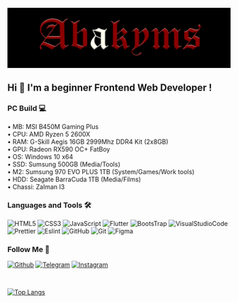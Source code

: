 [![Header](https://github.com/Abakyms/abakyms/blob/main/assets/banner.jpg)](https://github.com/Abakyms)

## Hi 👋 I'm a beginner Frontend Web Developer !

### PC Build 💻

•᠌ MB: MSI B450M Gaming Plus <br/>
•᠌ ᠌CPU: AMD Ryzen 5 2600X <br/>
•᠌ ᠌RAM: G-Skill Aegis 16GB 2999Mhz DDR4 Kit (2x8GB) <br/>
•᠌ ᠌GPU: Radeon RX590 OC+ FatBoy <br/>
•᠌ ᠌OS: Windows 10 x64 <br/>
•᠌ ᠌SSD: Sumsung 500GB (Media/Tools) <br/>
•᠌ M2: Sumsung 970 EVO PLUS 1TB (System/Games/Work tools) <br/>
•᠌ ᠌HDD: Seagate BarraCuda 1TB (Media/Films) <br/>
•᠌ Chassi: Zalman I3 <br/>

### Languages and Tools 🛠️

![HTML5](https://img.shields.io/badge/-HTML5-090909?style=for-the-badge&logo=HTML5)
![CSS3](https://img.shields.io/badge/-CSS3-090909?style=for-the-badge&logo=CSS3&logoColor=2b5cff)
![JavaScript](https://img.shields.io/badge/-JS-090909?style=for-the-badge&logo=JavaScript)
![Flutter](https://img.shields.io/badge/-Flutter-090909?style=for-the-badge&logo=flutter&logoColor=45d1fd)
![BootsTrap](https://img.shields.io/badge/-BootsTrap-090909?style=for-the-badge&logo=BootsTrap)
![VisualStudioCode](https://img.shields.io/badge/-VSCode-090909?style=for-the-badge&logo=VisualStudioCode&logoColor=2ea2f1)
![Prettier](https://img.shields.io/badge/-Prettier-090909?style=for-the-badge&logo=Prettier)
![Eslint](https://img.shields.io/badge/-Eslint-090909?style=for-the-badge&logo=Eslint)
![GitHub](https://img.shields.io/badge/-GitHub-090909?style=for-the-badge&logo=GitHub)
![Git](https://img.shields.io/badge/-Git-090909?style=for-the-badge&logo=Git)
![Figma](https://img.shields.io/badge/-Figma-090909?style=for-the-badge&logo=Figma&logoColor=ffffff)

### Follow Me 🖤

[![Github](https://img.shields.io/badge/-GitHub-090909?style=for-the-badge&logo=GitHub)](https://github.com/Abakyms)
[![Telegram](https://img.shields.io/badge/-Telegram-090909?style=for-the-badge&logo=Telegram)](https://t.me/abakyms)
[![Instagram](https://img.shields.io/badge/-Instagram-090909?style=for-the-badge&logo=Instagram)]()

<br/>

[![Top Langs](https://github-readme-stats.vercel.app/api/top-langs/?username=abakyms&layout=compact)](https://github.com/abakyms/github-readme-stats)
